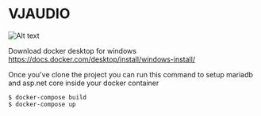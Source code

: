 # VJAUDIO

![Alt text](/screenshot/Vjaudio.bmp?raw=true "Optional Title")

Download docker desktop for windows https://docs.docker.com/desktop/install/windows-install/

Once you've clone the project you can run this command to setup mariadb and asp.net core inside your docker container

```text
$ docker-compose build
$ docker-compose up
```
